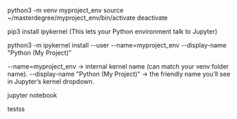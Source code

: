 python3 -m venv myproject_env
source ~/masterdegree/myproject_env/bin/activate
deactivate

pip3 install ipykernel (This lets your Python environment talk to Jupyter)

python3 -m ipykernel install --user --name=myproject_env --display-name "Python (My Project)"

--name=myproject_env → internal kernel name (can match your venv folder name).
--display-name "Python (My Project)" → the friendly name you’ll see in Jupyter’s kernel dropdown.


jupyter notebook

testss